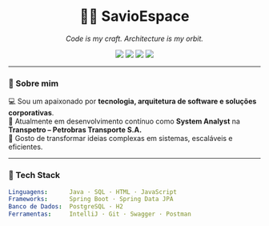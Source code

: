 <h1 align="center">👨‍🚀 SavioEspace</h1>
<p align="center">
  <em>Code is my craft. Architecture is my orbit.</em>
</p>

<p align="center">
  <img src="https://img.shields.io/badge/Java-ED8B00?style=flat&logo=java&logoColor=white" />
  <img src="https://img.shields.io/badge/Spring_Boot-6DB33F?style=flat&logo=spring-boot&logoColor=white" />
  <img src="https://img.shields.io/badge/PostgreSQL-336791?style=flat&logo=postgresql&logoColor=white" />
  <img src="https://img.shields.io/badge/Software_Architecture-%23007ACC?style=flat&logo=visualstudiocode&logoColor=white" />
</p>

---

### 👋 Sobre mim

💻 Sou um apaixonado por **tecnologia, arquitetura de software e soluções corporativas**.  
🧠 Atualmente em desenvolvimento contínuo como **System Analyst** na **Transpetro – Petrobras Transporte S.A.**  
🚀 Gosto de transformar ideias complexas em sistemas, escaláveis e eficientes.

---

### 🧰 Tech Stack

```yaml
Linguagens:      Java · SQL · HTML · JavaScript
Frameworks:      Spring Boot · Spring Data JPA
Banco de Dados:  PostgreSQL · H2
Ferramentas:     IntelliJ · Git · Swagger · Postman

